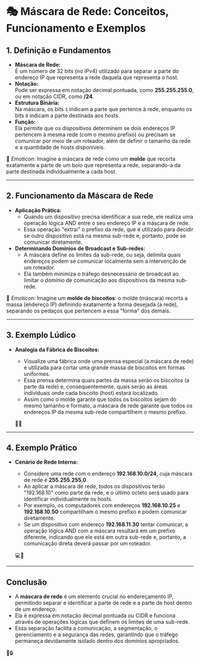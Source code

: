 # 🎭 Máscara de Rede: Conceitos, Funcionamento e Exemplos

## 1. Definição e Fundamentos
- **Máscara de Rede:**  
  É um número de 32 bits (no IPv4) utilizado para separar a parte do endereço IP que representa a rede daquela que representa o host.  
- **Notação:**  
  Pode ser expressa em notação decimal pontuada, como **255.255.255.0**, ou em notação CIDR, como **/24**.  
- **Estrutura Binária:**  
  Na máscara, os bits `1` indicam a parte que pertence à rede, enquanto os bits `0` indicam a parte destinada aos hosts.  
- **Função:**  
  Ela permite que os dispositivos determinem se dois endereços IP pertencem à mesma rede (com o mesmo prefixo) ou precisam se comunicar por meio de um roteador, além de definir o tamanho da rede e a quantidade de hosts disponíveis.

📌 *Emoticon:* Imagine a máscara de rede como um **molde** que recorta exatamente a parte de um bolo que representa a rede, separando-a da parte destinada individualmente a cada host.

---

## 2. Funcionamento da Máscara de Rede
- **Aplicação Prática:**  
  - Quando um dispositivo precisa identificar a sua rede, ele realiza uma operação lógica AND entre o seu endereço IP e a máscara de rede.  
  - Essa operação "extrai" o prefixo da rede, que é utilizado para decidir se outro dispositivo está na mesma sub-rede e, portanto, pode se comunicar diretamente.
- **Determinando Domínios de Broadcast e Sub-redes:**  
  - A máscara define os limites da sub-rede, ou seja, delimita quais endereços podem se comunicar localmente sem a intervenção de um roteador.  
  - Ela também minimiza o tráfego desnecessário de broadcast ao limitar o domínio de comunicação aos dispositivos da mesma sub-rede.

🚀 *Emoticon:* Imagine um **molde de biscoitos**: o molde (máscara) recorta a massa (endereço IP) definindo exatamente a forma desejada (a rede), separando os pedaços que pertencem a essa "forma" dos demais.

---

## 3. Exemplo Lúdico
- **Analogia da Fábrica de Biscoitos:**  
  - Visualize uma fábrica onde uma prensa especial (a máscara de rede) é utilizada para cortar uma grande massa de biscoitos em formas uniformes.  
  - Essa prensa determina quais partes da massa serão os biscoitos (a parte da rede) e, consequentemente, quais serão as áreas individuais onde cada biscoito (host) estará localizado.  
  - Assim como o molde garante que todos os biscoitos sejam do mesmo tamanho e formato, a máscara de rede garante que todos os endereços IP da mesma sub-rede compartilhem o mesmo prefixo.  

  🍪✨

---

## 4. Exemplo Prático
- **Cenário de Rede Interna:**  
  - Considere uma rede com o endereço **192.168.10.0/24**, cuja máscara de rede é **255.255.255.0**.  
  - Ao aplicar a máscara de rede, todos os dispositivos terão "192.168.10" como parte da rede, e o último octeto será usado para identificar individualmente os hosts.  
  - Por exemplo, os computadores com endereços **192.168.10.25** e **192.168.10.50** compartilham o mesmo prefixo e podem comunicar diretamente.  
  - Se um dispositivo com endereço **192.168.11.30** tentar comunicar, a operação lógica AND com a máscara resultará em um prefixo diferente, indicando que ele está em outra sub-rede e, portanto, a comunicação direta deverá passar por um roteador.  

  💻🔄

---

## Conclusão
- A **máscara de rede** é um elemento crucial no endereçamento IP, permitindo separar e identificar a parte de rede e a parte de host dentro de um endereço.
- Ela é expressa em notação decimal pontuada ou CIDR e funciona através de operações lógicas que definem os limites de uma sub-rede.
- Essa separação facilita a comunicação, a segmentação, o gerenciamento e a segurança das redes, garantindo que o tráfego permaneça devidamente isolado dentro dos domínios apropriados.

🌟🔒